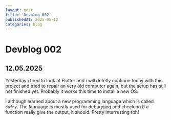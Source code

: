 ```yaml
---
layout: post
title: 'Devblog 002'
publishedAt: 2025-05-12
categories: blog
---
```

# Devblog 002

## 12.05.2025

Yesterday i tried to look at Flutter and i will defetly continue
today with this project and tried to repair an very old computer
again, but the setup has still not finished yet. Probably it works
this time to install a new OS.

I although learned about a new programming
language which is called `dafny`. The language is mostly used for
debugging and checking if a function really give the output, it should.
Pretty interresting tbh!
